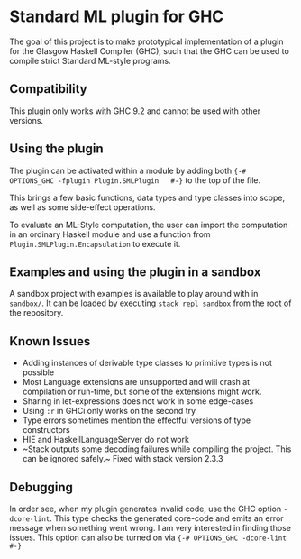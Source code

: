 # Standard ML plugin for GHC

The goal of this project is to make prototypical implementation of a plugin
for the Glasgow Haskell Compiler (GHC),
such that the GHC can be used to compile strict Standard ML-style programs.

## Compatibility

This plugin only works with GHC 9.2 and cannot be used with other versions.

## Using the plugin
The plugin can be activated within a module by adding both
`{-# OPTIONS_GHC -fplugin Plugin.SMLPlugin   #-}` to the top of the file.

This brings a few basic functions, data types and type classes into scope, as well as some side-effect operations.

To evaluate an ML-Style computation, the user can import the computation in an ordinary Haskell module and use a function from `Plugin.SMLPlugin.Encapsulation` to execute it.

## Examples and using the plugin in a sandbox

A sandbox project with examples is available to play around with in `sandbox/`. It can be loaded by executing `stack repl sandbox` from the root of the repository.

## Known Issues

 - Adding instances of derivable type classes to primitive types is not possible
 - Most Language extensions are unsupported and will crash at compilation or run-time, but some of the extensions might work.
 - Sharing in let-expressions does not work in some edge-cases
 - Using `:r` in GHCi only works on the second try
 - Type errors sometimes mention the effectful versions of type constructors
 - HIE and HaskellLanguageServer do not work  
 - ~Stack outputs some decoding failures while compiling the project. This can be ignored safely.~ Fixed with stack version 2.3.3

## Debugging

In order see, when my plugin generates invalid code, use the GHC option `-dcore-lint`. This type checks the generated core-code and emits an error message when something went wrong. I am very interested in finding those issues.
This option can also be turned on via `{-# OPTIONS_GHC -dcore-lint #-}`
